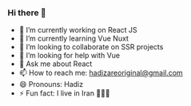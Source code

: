 ### Hi there 👋

- 🔭 I’m currently working on React JS
- 🌱 I’m currently learning Vue Nuxt
- 👯 I’m looking to collaborate on SSR projects
- 🤔 I’m looking for help with Vue
- 💬 Ask me about React
- 📫 How to reach me: hadizareoriginal@gmail.com
- 😄 Pronouns: Hadiz
- ⚡ Fun fact: I live in Iran 🚶🏻‍♂️
